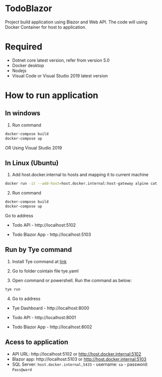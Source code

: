 # TodoBlazor
Project build application using Blazor and Web API. The code will using Docker Container for host to application.

# Required

- Dotnet core latest version, refer from version 5.0
- Docker desktop
- Nodejs
- Visual Code or Visual Studio 2019 latest version

# How to run application

## In windows

1. Run command
```Bash
docker-compose build
docker-compose up
```
OR 
Using Visual Studio 2019
## In Linux (Ubuntu)

1. Add host.docker.internal to hosts and mapping it to current machine
```BASH
docker run -it --add-host=host.docker.internal:host-gateway alpine cat /etc/hosts
```
2. Run command
```Bash
docker-compose build
docker-compose up
```

Go to address

* Todo API - http://localhost:5102

* Todo Blazor App - http://localhost:5103

## Run by Tye command

1. Install Tye command at [link](https://github.com/dotnet/tye)

2. Go to folder cointain file tye.yaml

3. Open command or powershell. Run the command as below:
```BASH
tye run
```
4. Go to address

* Tye Dashboard - http://localhost:8000

* Todo API - http://localhost:8001

* Todo Blazor App - http://localhost:8002


## Acess to application

- API URL: http://localhost:5102 or http://host.docker.internal:5102
- Blazor app: http://localhost:5103 or http://host.docker.internal:5103
- SQL Server: `host.docker.internal,5433` - username: `sa` - password: `Pass@word`
